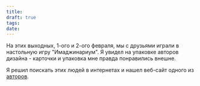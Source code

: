 ```yaml
---
title: 
draft: true
tags: 
date:
---
```

На этих выходных, 1-ого и 2-ого февраля, мы с друзьями играли в настольную игру "Имаджинариум". Я увидел на упаковке авторов дизайна - карточки и упаковка мне правда понравились внешне.

Я решил поискать этих людей в интернетах и нашел веб-сайт одного из [авторов](https://kaikirillovonline.wixsite.com/website).